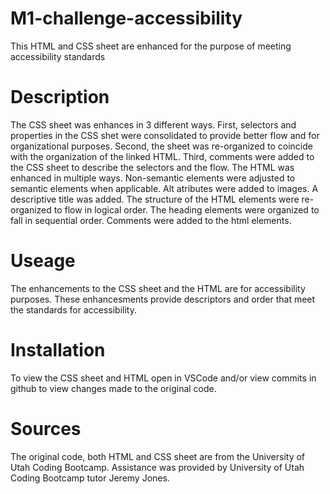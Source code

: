 # M1-challenge-accessibility

This HTML and CSS sheet are enhanced for the purpose of meeting accessibility standards 

# Description 

The CSS sheet was enhances in 3 different ways. First, selectors and properties in the CSS shet were consolidated to provide better flow and for organizational purposes. Second, the sheet was re-organized to coincide with the organization of the linked HTML. Third, comments were added to the CSS sheet to describe the selectors and the flow. 
The HTML was enhanced in multiple ways. Non-semantic elements were adjusted to semantic elements when applicable. Alt atributes were added to images. A descriptive title was added. The structure of the HTML elements were re-organized to flow in logical order. The heading elements were organized to fall in sequential order. Comments were added to the html elements. 

# Useage

The enhancements to the CSS sheet and the HTML are for accessibility purposes. These enhancesments provide descriptors and order that meet the standards for accessibility. 

# Installation 

To view the CSS sheet and HTML open in VSCode and/or view commits in github to view changes made to the original code.

# Sources 

The original code, both HTML and CSS sheet are from the University of Utah Coding Bootcamp. Assistance was provided by University of Utah Coding Bootcamp tutor Jeremy Jones. 
